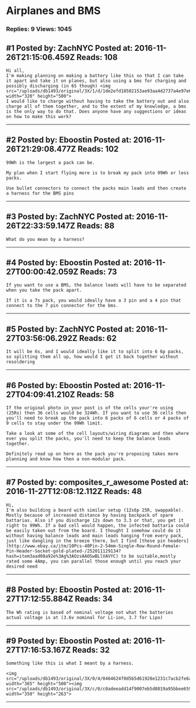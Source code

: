 # Airplanes and BMS

### Replies: 9 Views: 1045

## \#1 Posted by: ZachNYC Posted at: 2016-11-26T21:15:06.459Z Reads: 108

```
Hi all,
I'm making planning on making a battery like this so that I can take it apart and take it on planes, but also using a bms for charging and possibly discharging (in 6S though) <img src="/uploads/db1493/original/3X/1/d/1de2efd18502153ae93aa4d2737a4e97e6c141b9.jpg" width="320" height="500">
I would like to charge without having to take the battery out and also charge all of them together, and to the extent of my knowledge, a bms is the only way to do that. Does anyone have any suggestions or ideas on how to make this work?
```

---
## \#2 Posted by: Eboostin Posted at: 2016-11-26T21:29:08.477Z Reads: 102

```
99Wh is the largest a pack can be. 

My plan when I start flying more is to break my pack into 99Wh or less packs. 

Use bullet connectors to connect the packs main leads and then create a harness for the BMS pins
```

---
## \#3 Posted by: ZachNYC Posted at: 2016-11-26T22:33:59.147Z Reads: 88

```
What do you mean by a harness?
```

---
## \#4 Posted by: Eboostin Posted at: 2016-11-27T00:00:42.059Z Reads: 73

```
If you want to use a BMS, the balance leads will have to be separated when you take the pack apart. 

If it is a 7s pack, you would ideally have a 3 pin and a 4 pin that connect to the 7 pin connector for the bms.
```

---
## \#5 Posted by: ZachNYC Posted at: 2016-11-27T03:56:06.292Z Reads: 62

```
It will be 6s, and I would ideally like it to split into 6 6p packs, so splitting them all up, how would I get it back together without resoldering
```

---
## \#6 Posted by: Eboostin Posted at: 2016-11-27T04:09:41.210Z Reads: 58

```
If the original photo in your post is of the cells your're using (25Rs) then 36 cells would be 324Wh. If you want to use 36 cells then you'll need to break up the pack into 6 packs of 6 cells or 4 packs of 9 cells to stay under the 99Wh limit.  

Take a look at some of the cell layouts/wiring diagrams and then where ever you split the packs, you'll need to keep the balance leads together. 

Definitely read up on here as the pack you're proposing takes more planning and know how then a non-modular pack.
```

---
## \#7 Posted by: composites_r_awesome Posted at: 2016-11-27T12:08:12.112Z Reads: 48

```
Hi,
I'm also building a board with similar setup (12s6p 25R, swappable). Mostly because of increased distance by having backpack of spare battarias. Also if you discharge 12s down to 3.3 or that, you get it right to 99Wh. If a bad cell would happen, the infected battaria could be easily taken out from the board. I thought I somehow could do it without having balance leads and main leads hanging from every pack, just like dangling in the breeze there, but I find [these pin headers](http://www.ebay.ca/itm/10Pcs-40Pin-2-54mm-Single-Row-Round-Female-Pin-Header-Socket-gold-plated-/252011129134?hash=item3aad08a92e%3Ag%3AOzsAAOSwBLlVAVYC) to be suitable,mostly rated some 4Amp, you can parallel those enough until you reach your desired need
```

---
## \#8 Posted by: Eboostin Posted at: 2016-11-27T17:12:55.884Z Reads: 34

```
The Wh rating is based of nominal voltage not what the batteries actual voltage is at (3.6v nominal for Li-ion, 3.7 for Lipo)
```

---
## \#9 Posted by: Eboostin Posted at: 2016-11-27T17:16:53.167Z Reads: 32

```
Something like this is what I meant by a harness.

<img src="/uploads/db1493/original/3X/0/4/0464624f0d5b5d61928e1231c7acb2fe6a3fe4e2.GIF" width="365" height="500"><img src="/uploads/db1493/original/3X/c/0/c0adeeadd14f9007eb5d8019a95bbee6597bd3d9.JPG" width="350" height="263">
```

---
